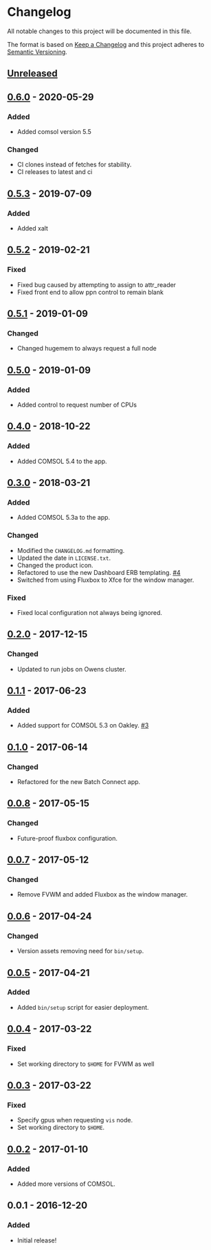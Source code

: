 # Changelog
All notable changes to this project will be documented in this file.

The format is based on [Keep a Changelog](http://keepachangelog.com/en/1.0.0/)
and this project adheres to [Semantic Versioning](http://semver.org/spec/v2.0.0.html).

## [Unreleased]
## [0.6.0] - 2020-05-29
### Added
- Added comsol version 5.5

### Changed
- CI clones instead of fetches for stability.
- CI releases to latest and ci

## [0.5.3] - 2019-07-09
### Added
- Added xalt

## [0.5.2] - 2019-02-21
### Fixed
- Fixed bug caused by attempting to assign to attr_reader
- Fixed front end to allow ppn control to remain blank

## [0.5.1] - 2019-01-09
### Changed
- Changed hugemem to always request a full node

## [0.5.0] - 2019-01-09
### Added
- Added control to request number of CPUs

## [0.4.0] - 2018-10-22
### Added
- Added COMSOL 5.4 to the app.

## [0.3.0] - 2018-03-21
### Added
- Added COMSOL 5.3a to the app.

### Changed
- Modified the `CHANGELOG.md` formatting.
- Updated the date in `LICENSE.txt`.
- Changed the product icon.
- Refactored to use the new Dashboard ERB templating.
  [#4](https://github.com/OSC/bc_osc_comsol/issues/4)
- Switched from using Fluxbox to Xfce for the window manager.

### Fixed
- Fixed local configuration not always being ignored.

## [0.2.0] - 2017-12-15
### Changed
- Updated to run jobs on Owens cluster.

## [0.1.1] - 2017-06-23
### Added
- Added support for COMSOL 5.3 on Oakley.
  [#3](https://github.com/OSC/bc_osc_comsol/issues/3)

## [0.1.0] - 2017-06-14
### Changed
- Refactored for the new Batch Connect app.

## [0.0.8] - 2017-05-15
### Changed
- Future-proof fluxbox configuration.

## [0.0.7] - 2017-05-12
### Changed
- Remove FVWM and added Fluxbox as the window manager.

## [0.0.6] - 2017-04-24
### Changed
- Version assets removing need for `bin/setup`.

## [0.0.5] - 2017-04-21
### Added
- Added `bin/setup` script for easier deployment.

## [0.0.4] - 2017-03-22
### Fixed
- Set working directory to `$HOME` for FVWM as well

## [0.0.3] - 2017-03-22
### Fixed
- Specify gpus when requesting `vis` node.
- Set working directory to `$HOME`.

## [0.0.2] - 2017-01-10
### Added
- Added more versions of COMSOL.

## 0.0.1 - 2016-12-20
### Added
- Initial release!

[Unreleased]: https://github.com/OSC/bc_osc_comsol/compare/v0.6.0...HEAD
[0.6.0]: https://github.com/OSC/bc_osc_comsol/compare/v0.5.3...v0.6.0
[0.5.3]: https://github.com/OSC/bc_osc_comsol/compare/v0.5.2...v0.5.3
[0.5.2]: https://github.com/OSC/bc_osc_comsol/compare/v0.5.1...v0.5.2
[0.5.1]: https://github.com/OSC/bc_osc_comsol/compare/v0.5.0...v0.5.1
[0.5.0]: https://github.com/OSC/bc_osc_comsol/compare/v0.4.0...v0.5.0
[0.4.0]: https://github.com/OSC/bc_osc_comsol/compare/v0.3.0...v0.4.0
[0.3.0]: https://github.com/OSC/bc_osc_comsol/compare/v0.2.0...v0.3.0
[0.2.0]: https://github.com/OSC/bc_osc_comsol/compare/v0.1.1...v0.2.0
[0.1.1]: https://github.com/OSC/bc_osc_comsol/compare/v0.1.0...v0.1.1
[0.1.0]: https://github.com/OSC/bc_osc_comsol/compare/v0.0.8...v0.1.0
[0.0.8]: https://github.com/OSC/bc_osc_comsol/compare/v0.0.7...v0.0.8
[0.0.7]: https://github.com/OSC/bc_osc_comsol/compare/v0.0.6...v0.0.7
[0.0.6]: https://github.com/OSC/bc_osc_comsol/compare/v0.0.5...v0.0.6
[0.0.5]: https://github.com/OSC/bc_osc_comsol/compare/v0.0.4...v0.0.5
[0.0.4]: https://github.com/OSC/bc_osc_comsol/compare/v0.0.3...v0.0.4
[0.0.3]: https://github.com/OSC/bc_osc_comsol/compare/v0.0.2...v0.0.3
[0.0.2]: https://github.com/OSC/bc_osc_comsol/compare/v0.0.1...v0.0.2
